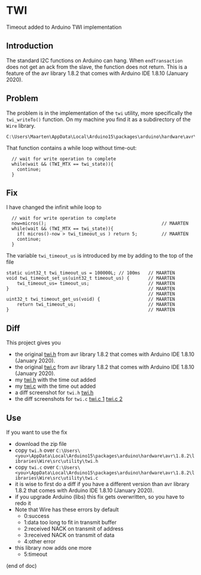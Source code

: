 # TWI
Timeout added to Arduino TWI implementation

## Introduction
The standard I2C functions on Arduino can hang.
When `endTransaction` does not get an ack from the slave, the function does not return.
This is a feature of the avr library 1.8.2 that comes with Arduino IDE 1.8.10 (January 2020).

## Problem
The problem is in the implementation of the `twi` utility, more specifically the `twi_writeTo()` function.
On my machine you find it as a subdirectory of the `Wire` library.

```
C:\Users\Maarten\AppData\Local\Arduino15\packages\arduino\hardware\avr\1.8.2\libraries\Wire\src\utility
```

That function contains a while loop without time-out:

```
  // wait for write operation to complete
  while(wait && (TWI_MTX == twi_state)){
    continue;
  }
```

## Fix

I have changed the infinit while loop to

```
  // wait for write operation to complete
  now=micros();                                           // MAARTEN
  while(wait && (TWI_MTX == twi_state)){
    if( micros()-now > twi_timeout_us ) return 5;         // MAARTEN
    continue;
  }
```

The variable `twi_timeout_us` is introduced by me by adding to the top of the file

```
static uint32_t twi_timeout_us = 100000L; // 100ms   // MAARTEN
void twi_timeout_set_us(uint32_t timeout_us) {       // MAARTEN
    twi_timeout_us= timeout_us;                      // MAARTEN
}                                                    // MAARTEN
                                                     // MAARTEN
uint32_t twi_timeout_get_us(void) {                  // MAARTEN
    return twi_timeout_us;                           // MAARTEN
}                                                    // MAARTEN
```

## Diff

This project gives you
 - the original [twi.h](twi.org.h) from avr library 1.8.2 that comes with Arduino IDE 1.8.10 (January 2020).
 - the original [twi.c](twi.org.c) from avr library 1.8.2 that comes with Arduino IDE 1.8.10 (January 2020).
 - my [twi.h](twi.h) with the time out added
 - my [twi.c](twi.c) with the time out added
 - a diff screenshot for `twi.h` [twi.h](twi.h.diff.png)
 - the diff screenshots for `twi.c` [twi.c 1](twi.c.diff1.png) [twi.c 2](twi.c.diff2.png)
 
 ## Use
 
 If you want to use the fix
  - download the zip file
  - copy `twi.h` over `C:\Users\<you>\AppData\Local\Arduino15\packages\arduino\hardware\avr\1.8.2\libraries\Wire\src\utility\twi.h`
  - copy `twi.c` over `C:\Users\<you>\AppData\Local\Arduino15\packages\arduino\hardware\avr\1.8.2\libraries\Wire\src\utility\twi.c`
  - it is wise to first do a diff if you have a different version than 
    avr library 1.8.2 that comes with Arduino IDE 1.8.10 (January 2020).
  - if you upgrade Arduino (libs) this fix gets overwritten, so you have to redo it
  - Note that Wire has these errors by default
    - 0:success
    - 1:data too long to fit in transmit buffer
    - 2:received NACK on transmit of address
    - 3:received NACK on transmit of data
    - 4:other error
  - this library now adds one more
    - 5:timeout
 
 (end of doc)
